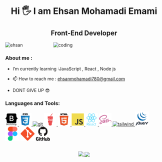 <h1 align="center">Hi 🖐 I am Ehsan Mohamadi Emami</h1> 
<h2 align="center">Front-End Developer</h2> 
 
<img align="right" alt="coding" width="350" src="https://cdn.dribbble.com/users/118246/screenshots/5343519/wifi.gif">  
 
<p align="left"> <img src="https://komarev.com/ghpvc/?username=Ehsan-Mohamadi-Emami&label=Profile%20views&color=0e75b6&style=flat" alt="ehsan" /> </p> 
<h3> About me :</h3>  
 
-  I’m currently learning :JavaScript ,  React , Node js 
 
- 📫 How to reach me : ehsanmohamadi780@gmail.com 
 
- DONT GIVE UP 😎 
 
<!-- <h3 align="left">Connect with me:</h3> 
<p align="left"> 
</p> 
 --> 
<h3 align="left">Languages and Tools:</h3> 
<p align="left"> <a href="https://getbootstrap.com" target="_blank" rel="noreferrer"> <img src="https://raw.githubusercontent.com/devicons/devicon/master/icons/bootstrap/bootstrap-plain-wordmark.svg" alt="bootstrap" width="40" height="40"/> </a> <a href="https://www.w3schools.com/css/" target="_blank" rel="noreferrer"> <img src="https://raw.githubusercontent.com/devicons/devicon/master/icons/css3/css3-original-wordmark.svg" alt="css3" width="40" height="40"/> </a> <a href="https://git-scm.com/" target="_blank" rel="noreferrer"> <img src="https://www.vectorlogo.zone/logos/git-scm/git-scm-icon.svg" alt="git" width="40" height="40"/> </a> <a href="https://gulpjs.com" target="_blank" rel="noreferrer"> <img src="https://raw.githubusercontent.com/devicons/devicon/master/icons/gulp/gulp-plain.svg" alt="gulp" width="40" height="40"/> </a> <a href="https://www.w3.org/html/" target="_blank" rel="noreferrer"> <img src="https://raw.githubusercontent.com/devicons/devicon/master/icons/html5/html5-original-wordmark.svg" alt="html5" width="40" height="40"/> </a> <a href="https://developer.mozilla.org/en-US/docs/Web/JavaScript" target="_blank" rel="noreferrer"> <img src="https://raw.githubusercontent.com/devicons/devicon/master/icons/javascript/javascript-original.svg" alt="javascript" width="40" height="40"/> </a> <a href="https://reactjs.org/" target="_blank" rel="noreferrer"> <img src="https://raw.githubusercontent.com/devicons/devicon/master/icons/react/react-original-wordmark.svg" alt="react" width="40" height="40"/> </a> <a href="https://sass-lang.com" target="_blank" rel="noreferrer"> <img src="https://raw.githubusercontent.com/devicons/devicon/master/icons/sass/sass-original.svg" alt="sass" width="40" height="40"/> </a> <a href="https://tailwindcss.com/" target="_blank" rel="noreferrer"> <img src="https://www.vectorlogo.zone/logos/tailwindcss/tailwindcss-icon.svg" alt="tailwind" width="40" height="40"/> </a>  <a target="_blank" href="https://jquery.com/"><img 
      src="https://raw.githubusercontent.com/devicons/devicon/master/icons/jquery/jquery-original-wordmark.svg" 
      alt="jQuery" width="45" height="45" /></a>  <a target="_blank" href="https://www.figma.com/"><img 
      src="https://raw.githubusercontent.com/devicons/devicon/master/icons/figma/figma-original.svg" alt="Figma" 
      width="45" height="45" /></a>   <a target="_blank" href="https://git-scm.com/"><img 
      src="https://raw.githubusercontent.com/devicons/devicon/master/icons/git/git-plain.svg" alt="git" width="45" 
      height="45" /></a>    <a target="_blank" href="https://github.com/"><img 
      src="https://raw.githubusercontent.com/devicons/devicon/master/icons/github/github-original-wordmark.svg" alt="github" width="45" 
      height="45" /></a>  </p>  
  
  </br> 
<div align="center"> 
  <a href=""> 
    <img align="top" src='https://github-readme-stats.vercel.app/api?username=Ehsan-Mohamadi-Emami&theme=tokyonight&hide_border=true&include_all_commits=false&count_private=true'> 
  </a> 
 
  <a href=""> 
    <img align="center" src='https://github-readme-stats.vercel.app/api/top-langs/?username=Ehsan-Mohamadi-Emami&theme=tokyonight&hide_border=true&include_all_commits=false&count_private=true&layout=compact'> 
  </a> 
</div>
